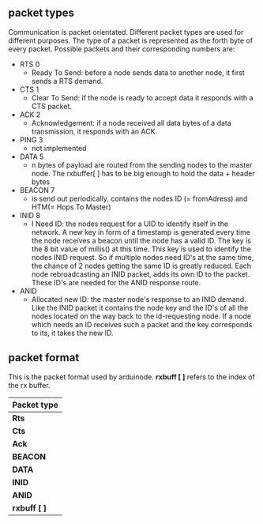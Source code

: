 ## packet types ##
Communication is packet orientated. Different packet types are used for different purposes.
The type of a packet is represented as the forth byte of every packet.
Possible packets and their corresponding numbers are:
  * RTS     0
    * Ready To Send: before a node sends data to another node, it first sends a RTS demand.
  * CTS     1
    * Clear To Send: if the node is ready to accept data it responds with a CTS packet.
  * ACK     2
    * Acknowledgement: if a node received all data bytes of a data transmission, it responds with an ACK.
  * PING    3
    * not implemented
  * DATA    5
    * n bytes of payload are routed from the sending nodes to the master node. The rxbuffer[ ] has to be big enough to hold the data + header bytes
  * BEACON  7
    * is send out periodically, contains the nodes ID (= fromAdress) and HTM(= Hops To Master)
  * INID    8
    * I Need ID: the nodes request for a UID to identify itself in the network. A new key in form of a timestamp is generated every time the node receives a beacon until the node has a valid ID. The key is the 8 bit value of millis() at this time. This key is used to identify the nodes INID request. So if multiple nodes need ID's at the same time, the chance of 2 nodes getting the same ID is greatly reduced. Each node rebroadcasting an INID packet, adds its own ID to the packet. These ID's are needed for the ANID response route.
  * ANID
    * Allocated new ID: the master node's response to an INID  demand. Like the INID packet it contains the node key and the ID's of all the nodes located on the way back to the id-requesting node. If a node which needs an ID receives such a packet and the key corresponds to its, it takes the new ID.



## packet format ##
This is the packet format used by arduinode.
<b>rxbuff [ ]</b> refers to the index of the rx buffer.

|<b>Packet type</b>|
|:-----------------|
|<b>Rts</b>|length|toAddr|fromAddr|RTS|
|<b>Cts</b>|length|toAddr|fromAddr|CTS|
|<b>Ack</b>|length|toAddr|fromAddr|ACK|
|<b>BEACON</b>|length|toAddr|fromAddr|BEACON|HTM|
|<b>DATA</b>|length|toAddr|fromAddr|DATA|payload|payload|payload|payload|...|
|<b>INID</b>|length|toAddr|fromAddr|INID|nodeKey|ID(a)|ID(b)|ID(n)|
|<b>ANID</b>|length|toAddr|fromAddr|ANID|newID|nodeKey|ID(a)|ID(b)|ID(n)|
|<b>rxbuff [ ]</b>|0 |1 |2 |3 |4 |5 |6 |7 |8 |